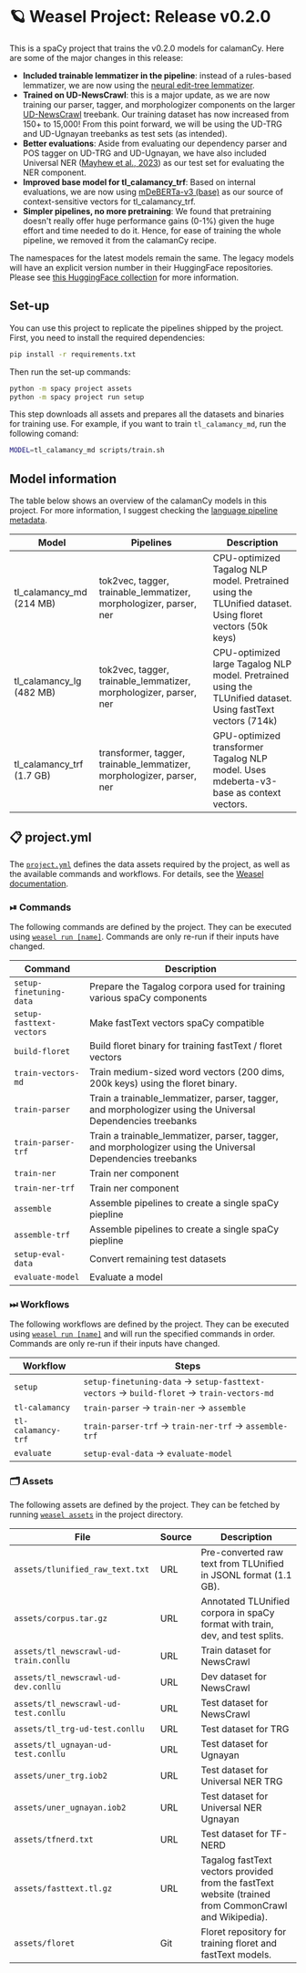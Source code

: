 <!-- WEASEL: AUTO-GENERATED DOCS START (do not remove) -->

# 🪐 Weasel Project: Release v0.2.0

This is a spaCy project that trains the v0.2.0 models for calamanCy.
Here are some of the major changes in this release:

- **Included trainable lemmatizer in the pipeline**: instead of a rules-based
lemmatizer, we are now using the [neural edit-tree
lemmatizer](https://explosion.ai/blog/edit-tree-lemmatizer).
- **Trained on UD-NewsCrawl**: this is a major update, as we are now training
our parser, tagger, and morphologizer components on the larger
[UD-NewsCrawl](https://huggingface.co/datasets/UD-Filipino/UD_Tagalog-NewsCrawl)
treebank.  Our training dataset has now increased from 150+ to 15,000! From
this point forward, we will be using the UD-TRG and UD-Ugnayan treebanks as
test sets (as intended).
- **Better evaluations**: Aside from evaluating our dependency parser and POS tagger on UD-TRG and UD-Ugnayan, we have also included Universal NER ([Mayhew et al., 2023](https://arxiv.org/abs/2311.09122)) as our test set for evaluating the NER component.
- **Improved base model for tl_calamancy_trf**: Based on internal evaluations, we are now using [mDeBERTa-v3 (base)](https://huggingface.co/microsoft/mdeberta-v3-base) as our source of context-sensitive vectors for tl_calamancy_trf.
- **Simpler pipelines, no more pretraining**: We found that pretraining doesn't really offer huge performance gains (0-1%) given the huge effort and time needed to do it. Hence, for ease of training the whole pipeline, we removed it from the calamanCy recipe.

The namespaces for the latest models remain the same.
The legacy models will have an explicit version number in their HuggingFace repositories.
Please see [this HuggingFace collection](https://huggingface.co/collections/ljvmiranda921/calamancy-models-for-tagalog-nlp-65629cc46ef2a1d0f9605c87) for more information.

## Set-up

You can use this project to replicate the pipelines shipped by the project.
First, you need to install the required dependencies:

```sh
pip install -r requirements.txt
```

Then run the set-up commands:

```sh
python -m spacy project assets
python -m spacy project run setup
```

This step downloads all assets and prepares all the datasets and binaries for
training use. For example, if you want to train `tl_calamancy_md`, run the following comand:

```sh
MODEL=tl_calamancy_md scripts/train.sh
```


## Model information

The table below shows an overview of the calamanCy models in this project. For more information,
I suggest checking the [language pipeline metadata](https://spacy.io/api/language#meta).


| Model                       | Pipelines                                   | Description                                                                                                  |
|-----------------------------|---------------------------------------------|--------------------------------------------------------------------------------------------------------------|
| tl_calamancy_md (214 MB)   | tok2vec, tagger, trainable_lemmatizer, morphologizer, parser, ner | CPU-optimized Tagalog NLP model. Pretrained using the TLUnified dataset. Using floret vectors (50k keys)     |
| tl_calamancy_lg (482 MB)  | tok2vec, tagger, trainable_lemmatizer, morphologizer, parser, ner | CPU-optimized large Tagalog NLP model. Pretrained using the TLUnified dataset. Using fastText vectors (714k) |
| tl_calamancy_trf (1.7 GB) | transformer, tagger, trainable_lemmatizer, morphologizer, parser, ner            | GPU-optimized transformer Tagalog NLP model. Uses mdeberta-v3-base as context vectors.                   |


## 📋 project.yml

The [`project.yml`](project.yml) defines the data assets required by the
project, as well as the available commands and workflows. For details, see the
[Weasel documentation](https://github.com/explosion/weasel).

### ⏯ Commands

The following commands are defined by the project. They
can be executed using [`weasel run [name]`](https://github.com/explosion/weasel/tree/main/docs/cli.md#rocket-run).
Commands are only re-run if their inputs have changed.

| Command | Description |
| --- | --- |
| `setup-finetuning-data` | Prepare the Tagalog corpora used for training various spaCy components |
| `setup-fasttext-vectors` | Make fastText vectors spaCy compatible |
| `build-floret` | Build floret binary for training fastText / floret vectors |
| `train-vectors-md` | Train medium-sized word vectors (200 dims, 200k keys) using the floret binary. |
| `train-parser` | Train a trainable_lemmatizer, parser, tagger, and morphologizer using the Universal Dependencies treebanks |
| `train-parser-trf` | Train a trainable_lemmatizer, parser, tagger, and morphologizer using the Universal Dependencies treebanks |
| `train-ner` | Train ner component |
| `train-ner-trf` | Train ner component |
| `assemble` | Assemble pipelines to create a single spaCy piepline |
| `assemble-trf` | Assemble pipelines to create a single spaCy piepline |
| `setup-eval-data` | Convert remaining test datasets |
| `evaluate-model` | Evaluate a model |

### ⏭ Workflows

The following workflows are defined by the project. They
can be executed using [`weasel run [name]`](https://github.com/explosion/weasel/tree/main/docs/cli.md#rocket-run)
and will run the specified commands in order. Commands are only re-run if their
inputs have changed.

| Workflow | Steps |
| --- | --- |
| `setup` | `setup-finetuning-data` &rarr; `setup-fasttext-vectors` &rarr; `build-floret` &rarr; `train-vectors-md` |
| `tl-calamancy` | `train-parser` &rarr; `train-ner` &rarr; `assemble` |
| `tl-calamancy-trf` | `train-parser-trf` &rarr; `train-ner-trf` &rarr; `assemble-trf` |
| `evaluate` | `setup-eval-data` &rarr; `evaluate-model` |

### 🗂 Assets

The following assets are defined by the project. They can
be fetched by running [`weasel assets`](https://github.com/explosion/weasel/tree/main/docs/cli.md#open_file_folder-assets)
in the project directory.

| File | Source | Description |
| --- | --- | --- |
| `assets/tlunified_raw_text.txt` | URL | Pre-converted raw text from TLUnified in JSONL format (1.1 GB). |
| `assets/corpus.tar.gz` | URL | Annotated TLUnified corpora in spaCy format with train, dev, and test splits. |
| `assets/tl_newscrawl-ud-train.conllu` | URL | Train dataset for NewsCrawl |
| `assets/tl_newscrawl-ud-dev.conllu` | URL | Dev dataset for NewsCrawl |
| `assets/tl_newscrawl-ud-test.conllu` | URL | Test dataset for NewsCrawl |
| `assets/tl_trg-ud-test.conllu` | URL | Test dataset for TRG |
| `assets/tl_ugnayan-ud-test.conllu` | URL | Test dataset for Ugnayan |
| `assets/uner_trg.iob2` | URL | Test dataset for Universal NER TRG |
| `assets/uner_ugnayan.iob2` | URL | Test dataset for Universal NER Ugnayan |
| `assets/tfnerd.txt` | URL | Test dataset for TF-NERD |
| `assets/fasttext.tl.gz` | URL | Tagalog fastText vectors provided from the fastText website (trained from CommonCrawl and Wikipedia). |
| `assets/floret` | Git | Floret repository for training floret and fastText models. |

<!-- WEASEL: AUTO-GENERATED DOCS END (do not remove) -->
